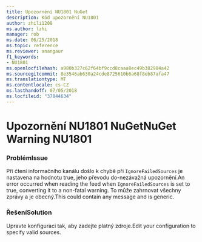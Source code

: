 ```yaml
---
title: Upozornění NU1801 NuGet
description: Kód upozornění NU1801
author: zhili1208
ms.author: lzhi
manager: rob
ms.date: 06/25/2018
ms.topic: reference
ms.reviewer: anangaur
f1_keywords:
- NU1801
ms.openlocfilehash: a980b327c62f64bf9ccd8caaa8ec49b382984a42
ms.sourcegitcommit: 8e3546ab630a24cde8725610b6a68f8eb87afa47
ms.translationtype: MT
ms.contentlocale: cs-CZ
ms.lasthandoff: 07/05/2018
ms.locfileid: "37844634"
---
```

# <a name="nuget-warning-nu1801"></a><span data-ttu-id="8cbfb-103">Upozornění NU1801 NuGet</span><span class="sxs-lookup"><span data-stu-id="8cbfb-103">NuGet Warning NU1801</span></span>

### <a name="issue"></a><span data-ttu-id="8cbfb-104">Problém</span><span class="sxs-lookup"><span data-stu-id="8cbfb-104">Issue</span></span>
<span data-ttu-id="8cbfb-105">Při čtení informačního kanálu došlo k chybě při `IgnoreFailedSources` je nastavena na hodnotu true, jeho převodu do-nezávažná upozornění.</span><span class="sxs-lookup"><span data-stu-id="8cbfb-105">An error occurred when reading the feed when `IgnoreFailedSources` is set to true, converting it to a non-fatal warning.</span></span> <span data-ttu-id="8cbfb-106">To může zahrnovat všechny zprávy a je obecný.</span><span class="sxs-lookup"><span data-stu-id="8cbfb-106">This could contain any message and is generic.</span></span>

### <a name="solution"></a><span data-ttu-id="8cbfb-107">Řešení</span><span class="sxs-lookup"><span data-stu-id="8cbfb-107">Solution</span></span>
<span data-ttu-id="8cbfb-108">Upravte konfiguraci tak, aby zadejte platný zdroje.</span><span class="sxs-lookup"><span data-stu-id="8cbfb-108">Edit your configuration to specify valid sources.</span></span>